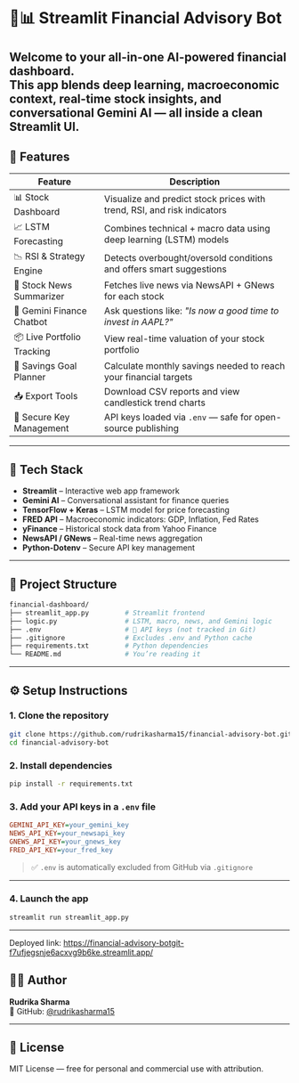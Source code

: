 
# 🤖📊 Streamlit Financial Advisory Bot

Welcome to your all-in-one **AI-powered financial dashboard**.  
This app blends deep learning, macroeconomic context, real-time stock insights, and conversational Gemini AI — all inside a clean Streamlit UI.
---

## 🚀 Features

| Feature                      | Description                                                                |
|------------------------------|----------------------------------------------------------------------------|
| 📊 Stock Dashboard           | Visualize and predict stock prices with trend, RSI, and risk indicators    |
| 📈 LSTM Forecasting          | Combines technical + macro data using deep learning (LSTM) models          |
| 📉 RSI & Strategy Engine     | Detects overbought/oversold conditions and offers smart suggestions        |
| 📰 Stock News Summarizer     | Fetches live news via NewsAPI + GNews for each stock                       |
| 💬 Gemini Finance Chatbot    | Ask questions like: *"Is now a good time to invest in AAPL?"*              |
| 📦 Live Portfolio Tracking   | View real-time valuation of your stock portfolio                          |
| 🎯 Savings Goal Planner      | Calculate monthly savings needed to reach your financial targets           |
| 📥 Export Tools              | Download CSV reports and view candlestick trend charts                    |
| 🔐 Secure Key Management     | API keys loaded via `.env` — safe for open-source publishing               |

---

## 🧠 Tech Stack

- **Streamlit** – Interactive web app framework
- **Gemini AI** – Conversational assistant for finance queries
- **TensorFlow + Keras** – LSTM model for price forecasting
- **FRED API** – Macroeconomic indicators: GDP, Inflation, Fed Rates
- **yFinance** – Historical stock data from Yahoo Finance
- **NewsAPI / GNews** – Real-time news aggregation
- **Python-Dotenv** – Secure API key management

---

## 📁 Project Structure

```bash
financial-dashboard/
├── streamlit_app.py         # Streamlit frontend
├── logic.py                 # LSTM, macro, news, and Gemini logic
├── .env                     # 🔐 API keys (not tracked in Git)
├── .gitignore               # Excludes .env and Python cache
├── requirements.txt         # Python dependencies
└── README.md                # You’re reading it
```

---

## ⚙️ Setup Instructions

### 1. Clone the repository

```bash
git clone https://github.com/rudrikasharma15/financial-advisory-bot.git
cd financial-advisory-bot
```

### 2. Install dependencies

```bash
pip install -r requirements.txt
```

### 3. Add your API keys in a `.env` file

```ini
GEMINI_API_KEY=your_gemini_key
NEWS_API_KEY=your_newsapi_key
GNEWS_API_KEY=your_gnews_key
FRED_API_KEY=your_fred_key
```

> ✅ `.env` is automatically excluded from GitHub via `.gitignore`

---

### 4. Launch the app

```bash
streamlit run streamlit_app.py
```

---
Deployed link: https://financial-advisory-botgit-f7ufjegsnje6acxvg9b6ke.streamlit.app/

## 🙋‍♀️ Author

**Rudrika Sharma**  
🔗 GitHub: [@rudrikasharma15](https://github.com/rudrikasharma15)

---

## 📄 License

MIT License — free for personal and commercial use with attribution.
